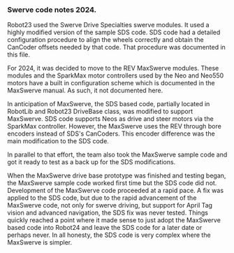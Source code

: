 ### Swerve code notes 2024.

Robot23 used the Swerve Drive Specialties swerve modules. It used a highly modified version
of the sample SDS code. SDS code had a detailed configuration procedure to align the wheels
correctly and obtain the CanCoder offsets needed by that code. That procedure was documented
in this file.

For 2024, it was decided to move to the REV MaxSwerve modules. These modules and the SparkMax
motor controllers used by the Neo and Neo550 motors have a built in configuration scheme which
is documented in the MaxSwerve manual. As such, it not documented here.

In anticipation of MaxSwerve, the SDS based code, partially located in RobotLib and Robot23
DriveBase class, was modified to support MaxSwerve. SDS code supports Neos as drive and steer
motors via the SparkMax controller. However, the MaxSwerve uses the REV through bore encoders
instead of SDS's CanCoders. This encoder difference was the main modification to the SDS code.

In parallel to that effort, the team also took the MaxSwerve sample code and got it ready to
test as a back up for the SDS modifications.

When the MaxSwerve drive base prototype was finished and testing began, the MaxSwerve sample
code worked first time but the SDS code did not. Development of the MaxSwerve code proceeded
at a rapid pace. A fix was applied to the SDS code, but due to the rapid advancement of the
MaxSwerve code, not only for swerve driving, but support for April Tag vision and advanced
navigation, the SDS fix was never tested. Things quickly reached a point where it made sense
to just adopt the MaxSwerve based code into Robot24 and leave the SDS code for a later date
or perhaps never. In all honesty, the SDS code is very complex where the MaxSwerve is simpler.
